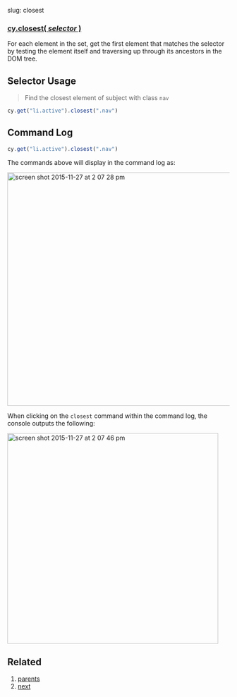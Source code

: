 slug: closest

### [cy.closest( *selector* )](#selector-usage)

For each element in the set, get the first element that matches the selector by testing the element itself and traversing up through its ancestors in the DOM tree.

## Selector Usage

> Find the closest element of subject with class `nav`

```javascript
cy.get("li.active").closest(".nav")
```

## Command Log

```javascript
cy.get("li.active").closest(".nav")
```

The commands above will display in the command log as:

<img width="530" alt="screen shot 2015-11-27 at 2 07 28 pm" src="https://cloud.githubusercontent.com/assets/1271364/11447200/500fe9ca-9510-11e5-8c77-8afb8325d937.png">

When clicking on the `closest` command within the command log, the console outputs the following:

<img width="478" alt="screen shot 2015-11-27 at 2 07 46 pm" src="https://cloud.githubusercontent.com/assets/1271364/11447201/535515c4-9510-11e5-9cf5-088bf21f34ac.png">

## Related
1. [parents](/v1.0/docs/parents)
2. [next](/v1.0/docs/next)